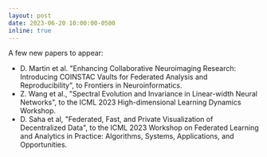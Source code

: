 ```yaml
---
layout: post
date: 2023-06-20 10:00:00-0500
inline: true
---
```


A few new papers to appear:

* D. Martin et al. "Enhancing Collaborative Neuroimaging Research: Introducing COINSTAC Vaults for Federated Analysis and Reproducibility", to Frontiers in Neuroinformatics.
* Z. Wang et al., "Spectral Evolution and Invariance in Linear-width Neural Networks", to the ICML 2023 High-dimensional Learning Dynamics Workshop.
* D. Saha et al, "Federated, Fast, and Private Visualization of Decentralized Data", to the ICML 2023 Workshop on Federated Learning and Analytics in Practice: Algorithms, Systems, Applications, and Opportunities.
